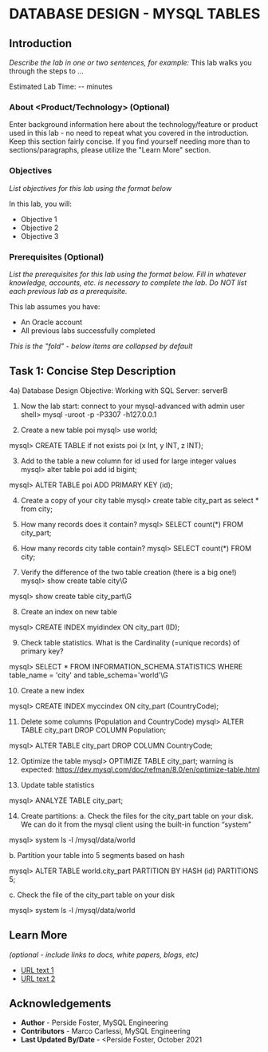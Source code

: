 # DATABASE DESIGN - MYSQL TABLES 

## Introduction

*Describe the lab in one or two sentences, for example:* This lab walks you through the steps to ...

Estimated Lab Time: -- minutes

### About <Product/Technology> (Optional)
Enter background information here about the technology/feature or product used in this lab - no need to repeat what you covered in the introduction. Keep this section fairly concise. If you find yourself needing more than to sections/paragraphs, please utilize the "Learn More" section.

### Objectives

*List objectives for this lab using the format below*

In this lab, you will:
* Objective 1
* Objective 2
* Objective 3

### Prerequisites (Optional)

*List the prerequisites for this lab using the format below. Fill in whatever knowledge, accounts, etc. is necessary to complete the lab. Do NOT list each previous lab as a prerequisite.*

This lab assumes you have:
* An Oracle account
* All previous labs successfully completed


*This is the "fold" - below items are collapsed by default*

## Task 1: Concise Step Description
4a) Database Design
Objective: Working with SQL
Server: serverB

1.	Now the lab start: connect to your mysql-advanced with admin user 
shell> mysql -uroot -p -P3307 -h127.0.0.1

2.	Create a new table poi
mysql> use world; 

mysql> CREATE TABLE if not exists poi (x Int, y INT, z INT);

3.	Add to the table a new column for id used for large integer values
mysql> alter table poi add id bigint;

mysql> ALTER TABLE poi ADD PRIMARY KEY (id); 

4.	Create a copy of your city table
mysql> create table city_part as select * from city;

5.	How many records does it contain?
mysql> SELECT count(*) FROM city_part; 

6.	How many records city table contain?
mysql> SELECT count(*) FROM city; 

7.	Verify the difference of the two table creation (there is a big one!)
mysql> show create table city\G 

mysql> show create table city_part\G

8.	Create an index on new table

mysql> CREATE INDEX myidindex ON city_part (ID); 

9.	Check table statistics. What is the Cardinality (=unique records) of primary key?

mysql> SELECT * FROM INFORMATION_SCHEMA.STATISTICS WHERE table_name = 'city' and table_schema='world'\G

10.	Create a new index

mysql> CREATE INDEX myccindex ON city_part (CountryCode);

11.	Delete some columns (Population and CountryCode)
mysql> ALTER TABLE city_part DROP COLUMN Population;

mysql> ALTER TABLE city_part DROP COLUMN CountryCode;

12.	Optimize the table
mysql> OPTIMIZE TABLE city_part;
warning is expected: https://dev.mysql.com/doc/refman/8.0/en/optimize-table.html

13.	Update table statistics

mysql> ANALYZE TABLE city_part;

14.	Create partitions:
a.	Check the files for the city_part table on your disk. We can do it from the mysql client using the built-in function “system”

mysql> system ls -l /mysql/data/world 

b.	Partition your table into 5 segments based on hash

mysql> ALTER TABLE world.city_part PARTITION BY HASH (id) PARTITIONS 5;

c.	Check the file of the city_part table on your disk

mysql> system ls -l /mysql/data/world 


## Learn More

*(optional - include links to docs, white papers, blogs, etc)*

* [URL text 1](http://docs.oracle.com)
* [URL text 2](http://docs.oracle.com)

## Acknowledgements
* **Author** - Perside Foster, MySQL Engineering
* **Contributors** -  Marco Carlessi, MySQL Engineering
* **Last Updated By/Date** - <Perside Foster, October 2021